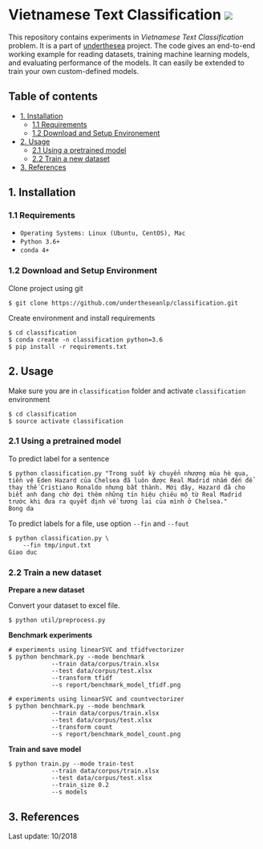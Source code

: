 # Vietnamese Text Classification ![](https://img.shields.io/badge/F1-86.7%25-red.svg)

This repository contains experiments in *Vietnamese Text Classification* problem. It is a part of [underthesea](https://github.com/magizbox/underthesea) project.  The code gives an end-to-end working example for reading datasets, training machine learning models, and evaluating performance of the models. It can easily be extended to train your own custom-defined models.

## Table of contents

* [1. Installation](#1-installation)
  * [1.1 Requirements](#11-requirements)
  * [1.2 Download and Setup Environement](#12-download-and-setup-environment)
* [2. Usage](#2-usage)
  * [2.1 Using a pretrained model](#21-using-a-pretrained-model)
  * [2.2 Train a new dataset](#22-train-a-new-dataset)
* [3. References](#3-references)

## 1. Installation

### 1.1 Requirements

* `Operating Systems: Linux (Ubuntu, CentOS), Mac`
* `Python 3.6+`
* `conda 4+`

### 1.2 Download and Setup Environment

Clone project using git

```
$ git clone https://github.com/undertheseanlp/classification.git
```

Create environment and install requirements

```
$ cd classification
$ conda create -n classification python=3.6
$ pip install -r requirements.txt
```

## 2. Usage

Make sure you are in `classification` folder and activate `classification` environment

```
$ cd classification
$ source activate classification
```

### 2.1 Using a pretrained model


To predict label for a sentence

```
$ python classification.py "Trong suốt kỳ chuyển nhượng mùa hè qua, tiền vệ Eden Hazard của Chelsea đã luôn được Real Madrid nhắm đến để thay thế Cristiano Ronaldo nhưng bất thành. Mới đây, Hazard đã cho biết anh đang chờ đợi thêm những tín hiệu chiêu mộ từ Real Madrid trước khi đưa ra quyết định về tương lai của mình ở Chelsea."
Bong da
```

To predict labels for a file, use option `--fin` and `--fout`

```
$ python classification.py \
    --fin tmp/input.txt
Giao duc
```

### 2.2 Train a new dataset

**Prepare a new dataset**

Convert your dataset to excel file.

```
$ python util/preprocess.py
```

**Benchmark experiments**

```
# experiments using linearSVC and tfidfvectorizer
$ python benchmark.py --mode benchmark 
            --train data/corpus/train.xlsx 
            --test data/corpus/test.xlsx 
            --transform tfidf 
            --s report/benchmark_model_tfidf.png

# experiments using linearSVC and countvectorizer
$ python benchmark.py --mode benchmark 
            --train data/corpus/train.xlsx
            --test data/corpus/test.xlsx 
            --transform count 
            --s report/benchmark_model_count.png
```


**Train and save model**

```
$ python train.py --mode train-test 
            --train data/corpus/train.xlsx 
            --test data/corpus/test.xlsx 
            --train_size 0.2 
            --s models

```

## 3. References

Last update: 10/2018